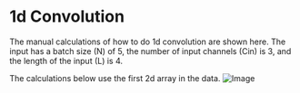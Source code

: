 # 1d Convolution

The manual calculations of how to do 1d convolution are shown here. The input has a batch size (N) of 5, the number of input channels (Cin) is 3, and the length of the input (L) is 4. 

The calculations below use the first 2d array in the data.
![Image]('Conv1d\_complex.jpg')
